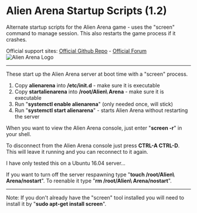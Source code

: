 # Alien Arena Startup Scripts (1.2)
Alternate startup scripts for the Alien Arena game - uses the "screen" command to manage session. This also restarts the game process if it crashes.

Official support sites: [Official Github Repo](https://github.com/fstltna/AlienArenaStartup) - [Official Forum](https://fps.gameplayer.club/index.php/forum/utilities) 
 ![Alien Arena Logo](https://FPS.GamePlayer.club/aa2k12logo2.jpg) 

---

These start up the Alien Arena server at boot time with a "screen" process.

1. Copy **alienarena** into **/etc/init.d** - make sure it is executable
2. Copy **startalienarena** into **/root/Alien\ Arena** - make sure it is executable
3. Run "**systemctl enable alienarena**" (only needed once, will stick)
4. Run "**systemctl start alienarena**" - starts Alien Arena without restarting the server

When you want to view the Alien Arena console, just enter "**screen -r**" in your shell.

To disconnect from the Alien Arena console just press **CTRL-A CTRL-D**. This will leave it running and you can reconnect to it again.

I have only tested this on a Ubuntu 16.04 server...

If you want to turn off the server respawning type "**touch /root/Alien\ Arena/nostart**". To reenable it type "**rm /root/Alien\ Arena/nostart**".

---
Note: If you don't already have the "screen" tool installed you will need to install it by "**sudo apt-get install screen**".
